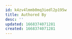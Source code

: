 ```yaml
---
id: k4zv4lmmb0mq3iedl2p195w
title: Authored By
desc: ''
updated: 1668374071281
created: 1668374071281
---
```

